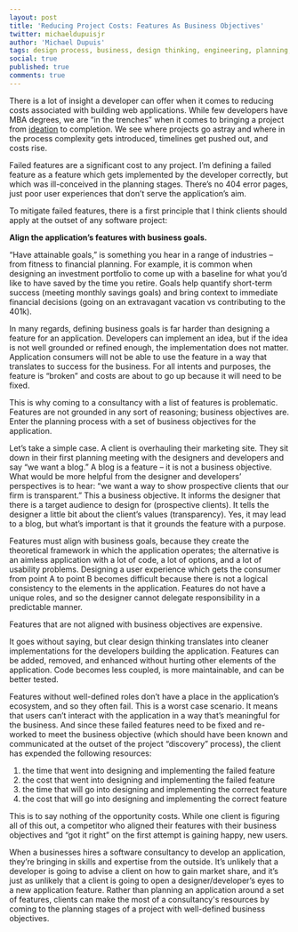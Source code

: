```yaml
---
layout: post
title: 'Reducing Project Costs: Features As Business Objectives'
twitter: michaeldupuisjr
author: 'Michael Dupuis'
tags: design process, business, design thinking, engineering, planning, process
social: true
published: true
comments: true
---
```


There is a lot of insight a developer can offer when it comes to reducing costs associated with building web applications. While few developers have MBA degrees, we are “in the trenches” when it comes to bringing a project from [ideation](http://www.wikiwand.com/en/Ideation_(idea_generation)) to completion. We see where projects go astray and where in the process complexity gets introduced, timelines get pushed out, and costs rise.

Failed features are a significant cost to any project. I’m defining a failed feature as a feature which gets implemented by the developer correctly, but which was ill-conceived in the planning stages. There’s no 404 error pages, just poor user experiences that don’t serve the application’s aim.

To mitigate failed features, there is a first principle that I think clients should apply at the outset of any software project: 

**Align the application’s features with business goals.**

“Have attainable goals,” is something you hear in a range of industries – from fitness to financial planning. For example, it is common when designing an investment portfolio to come up with a baseline for what you’d like to have saved by the time you retire. Goals help quantify short-term success (meeting monthly savings goals) and bring context to immediate financial decisions (going on an extravagant vacation vs contributing to the 401k).

In many regards, defining business goals is far harder than designing a feature for an application. Developers can implement an idea, but if the idea is not well grounded or refined enough, the implementation does not matter. Application consumers will not be able to use the feature in a way that translates to success for the business. For all intents and purposes, the feature is “broken” and costs are about to go up because it will need to be fixed.

This is why coming to a consultancy with a list of features is problematic. Features are not grounded in any sort of reasoning; business objectives are. Enter the planning process with a set of business objectives for the application.

Let’s take a simple case. A client is overhauling their marketing site. They sit down in their first planning meeting with the designers and developers and say “we want a blog.” A blog is a feature – it is not a business objective. What would be more helpful from the designer and developers’ perspectives is to hear: “we want a way to show prospective clients that our firm is transparent.” This a business objective. It informs the designer that there is a target audience to design for (prospective clients). It tells the designer a little bit about the client’s values (transparency). Yes, it may lead to a blog, but what’s important is that it grounds the feature with a purpose.

Features must align with business goals, because they create the theoretical framework in which the application operates; the alternative is an aimless application with a lot of code, a lot of options, and a lot of usability problems. Designing a user experience which gets the consumer from point A to point B becomes difficult because there is not a logical consistency to the elements in the application. Features do not have a unique roles, and so the designer cannot delegate responsibility in a predictable manner.

Features that are not aligned with business objectives are expensive.

It goes without saying, but clear design thinking translates into cleaner implementations for the developers building the application. Features can be added, removed, and enhanced without hurting other elements of the application. Code becomes less coupled, is more maintainable, and can be better tested.

Features without well-defined roles don’t have a place in the application’s ecosystem, and so they often fail. This is a worst case scenario. It means that users can’t interact with the application in a way that’s meaningful for the business. And since these failed features need to be fixed and re-worked to meet the business objective (which should have been known and communicated at the outset of the project “discovery” process), the client has expended the following resources:

1. the time that went into designing and implementing the failed feature
1. the cost that went into designing and implementing the failed feature
1. the time that will go into designing and implementing the correct feature
1. the cost that will go into designing and implementing the correct feature

This is to say nothing of the opportunity costs. While one client is figuring all of this out, a competitor who aligned their features with their business objectives and “got it right” on the first attempt is gaining happy, new users. 

When a businesses hires a software consultancy to develop an application, they’re bringing in skills and expertise from the outside. It’s unlikely that a developer is going to advise a client on how to gain market share, and it’s just as unlikely that a client is going to open a designer/developer’s eyes to a new application feature. Rather than planning an application around a set of features, clients can make the most of a consultancy's resources by coming to the planning stages of a project with well-defined business objectives.
